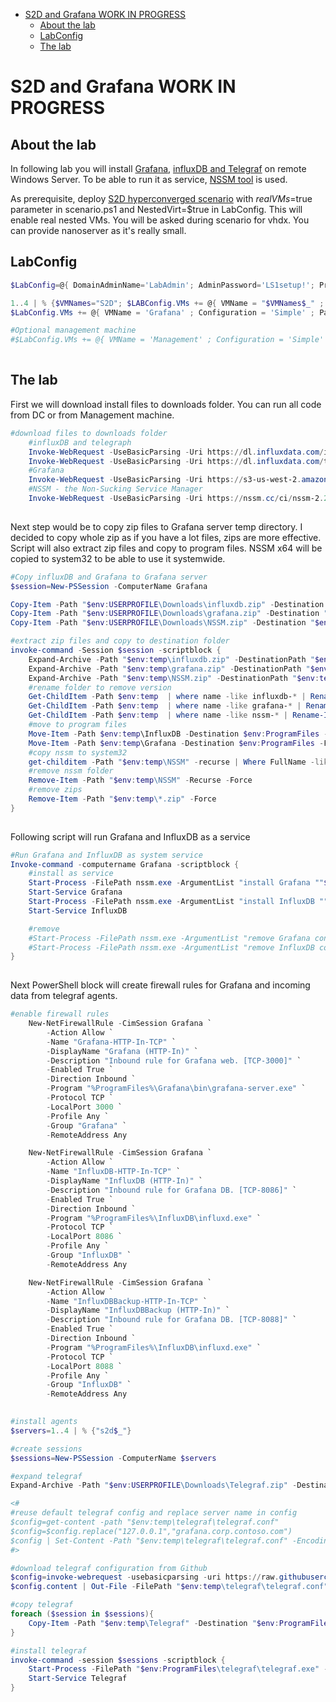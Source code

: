 <!-- TOC -->

- [S2D and Grafana WORK IN PROGRESS](#s2d-and-grafana-work-in-progress)
    - [About the lab](#about-the-lab)
    - [LabConfig](#labconfig)
    - [The lab](#the-lab)

<!-- /TOC -->

# S2D and Grafana WORK IN PROGRESS

## About the lab

In following lab you will install [Grafana](http://grafana.com), [influxDB and Telegraf](https://www.influxdata.com/time-series-platform/) on remote Windows Server. To be able to run it as service, [NSSM tool](https://nssm.cc/) is used.

As prerequisite, deploy [S2D hyperconverged scenario](/Scenarios/S2D%20Hyperconverged/) with $realVMs=$true parameter in scenario.ps1 and NestedVirt=$true in LabConfig. This will enable real nested VMs. You will be asked during scenario for vhdx. You can provide nanoserver as it's really small.

## LabConfig

```PowerShell
$LabConfig=@{ DomainAdminName='LabAdmin'; AdminPassword='LS1setup!'; Prefix = 'WSLab-'; SwitchName = 'LabSwitch'; DCEdition='4'; Internet=$true ; AdditionalNetworksConfig=@(); VMs=@(); ServerVHDs=@()}

1..4 | % {$VMNames="S2D"; $LABConfig.VMs += @{ VMName = "$VMNames$_" ; Configuration = 'S2D' ; ParentVHD = 'Win2016Core_G2.vhdx'; SSDNumber = 0; SSDSize=800GB ; HDDNumber = 12; HDDSize= 4TB ; MemoryStartupBytes= 2GB ; NestedVirt=$true}}
$LabConfig.VMs += @{ VMName = 'Grafana' ; Configuration = 'Simple' ; ParentVHD = 'Win2016Core_G2.vhdx'; MemoryStartupBytes= 1GB }

#Optional management machine
#$LabConfig.VMs += @{ VMName = 'Management' ; Configuration = 'Simple' ; ParentVHD = 'Win10RS4_G2.vhdx'  ; MemoryStartupBytes= 1GB ; MemoryMinimumBytes=1GB ; AddToolsVHD=$True ; DisableWCF=$True }
 
```

## The lab

First we will download install files to downloads folder. You can run all code from DC or from Management machine. 

```PowerShell
#download files to downloads folder
    #influxDB and telegraph
    Invoke-WebRequest -UseBasicParsing -Uri https://dl.influxdata.com/influxdb/releases/influxdb-1.5.3_windows_amd64.zip -OutFile "$env:USERPROFILE\Downloads\influxdb.zip"
    Invoke-WebRequest -UseBasicParsing -Uri https://dl.influxdata.com/telegraf/releases/telegraf-1.6.4_windows_amd64.zip -OutFile "$env:USERPROFILE\Downloads\telegraf.zip"
    #Grafana
    Invoke-WebRequest -UseBasicParsing -Uri https://s3-us-west-2.amazonaws.com/grafana-releases/release/grafana-5.1.3.windows-x64.zip -OutFile "$env:USERPROFILE\Downloads\grafana.zip"
    #NSSM - the Non-Sucking Service Manager
    Invoke-WebRequest -UseBasicParsing -Uri https://nssm.cc/ci/nssm-2.24-101-g897c7ad.zip -OutFile "$env:USERPROFILE\Downloads\NSSM.zip"
 
```

Next step would be to copy zip files to Grafana server temp directory. I decided to copy whole zip as if you have a lot files, zips are more effective. Script will also extract zip files and copy to program files. NSSM x64 will be copied to system32 to be able to use it systemwide.

```PowerShell
#Copy influxDB and Grafana to Grafana server
$session=New-PSSession -ComputerName Grafana

Copy-Item -Path "$env:USERPROFILE\Downloads\influxdb.zip" -Destination "$env:temp\influxdb.zip" -tosession $session
Copy-Item -Path "$env:USERPROFILE\Downloads\grafana.zip" -Destination "$env:temp\grafana.zip" -tosession $session
Copy-Item -Path "$env:USERPROFILE\Downloads\NSSM.zip" -Destination "$env:temp\NSSM.zip" -tosession $session

#extract zip files and copy to destination folder
invoke-command -Session $session -scriptblock {
    Expand-Archive -Path "$env:temp\influxdb.zip" -DestinationPath "$env:temp" -Force
    Expand-Archive -Path "$env:temp\grafana.zip" -DestinationPath "$env:temp" -Force
    Expand-Archive -Path "$env:temp\NSSM.zip" -DestinationPath "$env:temp" -Force
    #rename folder to remove version
    Get-ChildItem -Path $env:temp  | where name -like influxdb-* | Rename-Item -NewName InfluxDB
    Get-ChildItem -Path $env:temp  | where name -like grafana-* | Rename-Item -NewName Grafana
    Get-ChildItem -Path $env:temp  | where name -like nssm-* | Rename-Item -NewName NSSM
    #move to program files
    Move-Item -Path $env:temp\InfluxDB -Destination $env:ProgramFiles -Force
    Move-Item -Path $env:temp\Grafana -Destination $env:ProgramFiles -Force
    #copy nssm to system32
    get-childitem -Path "$env:temp\NSSM" -recurse | Where FullName -like "*win64*nssm.exe" | copy-item -destination "$env:SystemRoot\system32"
    #remove nssm folder
    Remove-Item -Path "$env:temp\NSSM" -Recurse -Force
    #remove zips
    Remove-Item -Path "$env:temp\*.zip" -Force
}
 
```

Following script will run Grafana and InfluxDB as a service

```PowerShell
#Run Grafana and InfluxDB as system service
Invoke-command -computername Grafana -scriptblock {
    #install as service
    Start-Process -FilePath nssm.exe -ArgumentList "install Grafana ""$env:ProgramFiles\Grafana\bin\grafana-server.exe""" -Wait
    Start-Service Grafana
    Start-Process -FilePath nssm.exe -ArgumentList "install InfluxDB ""$env:ProgramFiles\InfluxDB\influxd.exe""" -Wait
    Start-Service InfluxDB

    #remove
    #Start-Process -FilePath nssm.exe -ArgumentList "remove Grafana confirm" -Wait
    #Start-Process -FilePath nssm.exe -ArgumentList "remove InfluxDB confirm" -Wait
}
 
```
Next PowerShell block will create firewall rules for Grafana and incoming data from telegraf agents.

```PowerShell
#enable firewall rules
    New-NetFirewallRule -CimSession Grafana `
        -Action Allow `
        -Name "Grafana-HTTP-In-TCP" `
        -DisplayName "Grafana (HTTP-In)" `
        -Description "Inbound rule for Grafana web. [TCP-3000]" `
        -Enabled True `
        -Direction Inbound `
        -Program "%ProgramFiles%\Grafana\bin\grafana-server.exe" `
        -Protocol TCP `
        -LocalPort 3000 `
        -Profile Any `
        -Group "Grafana" `
        -RemoteAddress Any

    New-NetFirewallRule -CimSession Grafana `
        -Action Allow `
        -Name "InfluxDB-HTTP-In-TCP" `
        -DisplayName "InfluxDB (HTTP-In)" `
        -Description "Inbound rule for Grafana DB. [TCP-8086]" `
        -Enabled True `
        -Direction Inbound `
        -Program "%ProgramFiles%\InfluxDB\influxd.exe" `
        -Protocol TCP `
        -LocalPort 8086 `
        -Profile Any `
        -Group "InfluxDB" `
        -RemoteAddress Any

    New-NetFirewallRule -CimSession Grafana `
        -Action Allow `
        -Name "InfluxDBBackup-HTTP-In-TCP" `
        -DisplayName "InfluxDBBackup (HTTP-In)" `
        -Description "Inbound rule for Grafana DB. [TCP-8088]" `
        -Enabled True `
        -Direction Inbound `
        -Program "%ProgramFiles%\InfluxDB\influxd.exe" `
        -Protocol TCP `
        -LocalPort 8088 `
        -Profile Any `
        -Group "InfluxDB" `
        -RemoteAddress Any
 
```

```PowerShell
#install agents
$servers=1..4 | % {"s2d$_"}

#create sessions
$sessions=New-PSSession -ComputerName $servers

#expand telegraf
Expand-Archive -Path "$env:USERPROFILE\Downloads\Telegraf.zip" -DestinationPath "$env:temp" -Force

<#
#reuse default telegraf config and replace server name in config
$config=get-content -path "$env:temp\telegraf\telegraf.conf"
$config=$config.replace("127.0.0.1","grafana.corp.contoso.com")
$config | Set-Content -Path "$env:temp\telegraf\telegraf.conf" -Encoding UTF8
#>

#download telegraf configuration from Github
$config=invoke-webrequest -usebasicparsing -uri https://raw.githubusercontent.com/Microsoft/WSLab/dev/Scenarios/S2D%20and%20Grafana/telegraf.conf
$config.content | Out-File -FilePath "$env:temp\telegraf\telegraf.conf" -Encoding UTF8 -Force

#copy telegraf
foreach ($session in $sessions){
    Copy-Item -Path "$env:temp\Telegraf" -Destination "$env:ProgramFiles" -tosession $session -recurse -force
}

#install telegraf
invoke-command -session $sessions -scriptblock {
    Start-Process -FilePath "$env:ProgramFiles\telegraf\telegraf.exe" -ArgumentList "--service install" -Wait
    Start-Service Telegraf
}
 
```
